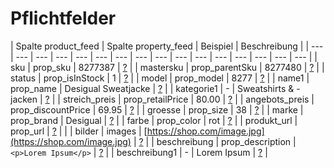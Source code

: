 # Pflichtfelder

| Spalte product\_feed | Spalte property\_feed | Beispiel | Beschreibung |
| --- | --- | --- | --- | --- | --- | --- | --- | --- | --- | --- | --- | --- | --- | --- | --- |
| sku | prop\_sku | 8277387 | [?](https://docs.8select.io/produkt-export/pflichtfelder/pflichtfelder-beispiele#sku-prop_sku) |
| mastersku | prop\_parentSku | 8277480 | [?](https://docs.8select.io/produkt-export/pflichtfelder/pflichtfelder-beispiele#mastersku-prop_parentSku) |
| status | prop\_isInStock | 1 | [?](https://docs.8select.io/produkt-export/pflichtfelder/pflichtfelder-beispiele#status-prop_isInStock) |
| model | prop\_model | 8277 | [?](https://docs.8select.io/produkt-export/pflichtfelder/pflichtfelder-beispiele#model-prop_model) |
| name1 | prop\_name | Desigual Sweatjacke | [?](https://docs.8select.io/produkt-export/pflichtfelder/pflichtfelder-beispiele#name1-prop_name) |
| kategorie1 | - | Sweatshirts & -jacken | [?](https://docs.8select.io/produkt-export/pflichtfelder/pflichtfelder-beispiele#kategorie1) |
| streich\_preis | prop\_retailPrice | 80.00 | [?](https://docs.8select.io/produkt-export/pflichtfelder/pflichtfelder-beispiele#streich_preis-prop_retailPrice) |
| angebots\_preis | prop\_discountPrice | 69.95 | [?](https://docs.8select.io/produkt-export/pflichtfelder/pflichtfelder-beispiele#angebots_preis-prop_discountPrice) |
| groesse | prop\_size | 38 | [?](https://docs.8select.io/produkt-export/pflichtfelder/pflichtfelder-beispiele#groesse-prop_size) |
| marke | prop\_brand | Desigual | [?](https://docs.8select.io/produkt-export/pflichtfelder/pflichtfelder-beispiele#mastermarkesku-prop_brand) |
| farbe | prop\_color | rot | [?](https://docs.8select.io/produkt-export/pflichtfelder/pflichtfelder-beispiele#farbe-prop_color) |
| produkt\_url | prop\_url | [?](https://docs.8select.io/produkt-export/pflichtfelder/pflichtfelder-beispiele#produkt_url-prop_url) |  |
| bilder | images | [https://shop.com/image.jpg](https://shop.com/image.jpg) | [?](https://docs.8select.io/produkt-export/pflichtfelder/pflichtfelder-beispiele#bilder-images) |
| beschreibung | prop\_description | `<p>Lorem Ipsum</p>` | [?](https://docs.8select.io/produkt-export/pflichtfelder/pflichtfelder-beispiele#beschreibung-prop_description) |
| beschreibung1 | - | Lorem Ipsum | [?](https://docs.8select.io/produkt-export/pflichtfelder/pflichtfelder-beispiele#beschreibung1) |

